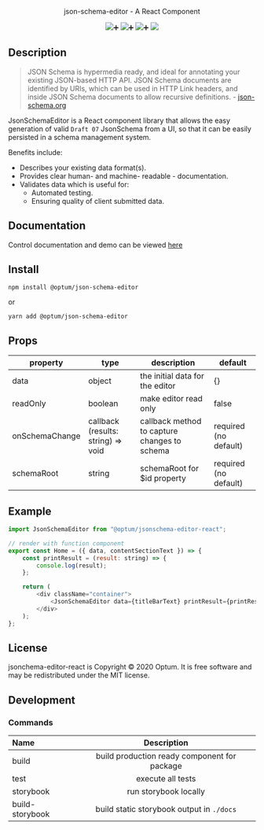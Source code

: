 <p align="center">
  json-schema-editor - A React Component
</p>

<p align="center">
  <a href="https://github.com/xojs/xo"><img src="https://img.shields.io/badge/code_style-XO-5ed9c7.svg"></a>➕
  <a href="https://github.com/prettier/prettier"><img src="https://img.shields.io/badge/code_style-prettier-ff69b4.svg?style=flat-square"></a>➕
  <a href="https://chakra-ui.com/"><img src="https://img.shields.io/badge/built%20with-chakra--ui-green"></a>➕
<a href="https://github.com/pages/optum/jsonschema-editor-react/"><img src="https://cdn.jsdelivr.net/gh/storybookjs/brand@master/badge/badge-storybook.svg"></a>
</p>

## Description

> JSON Schema is hypermedia ready, and ideal for annotating your existing JSON-based HTTP API. JSON Schema documents are identified by URIs, which can be used in HTTP Link headers, and inside JSON Schema documents to allow recursive definitions. - [json-schema.org](https://json-schema.org/)

JsonSchemaEditor is a React component library that allows the easy generation of valid `Draft 07` JsonSchema from a UI,  so that it can be easily persisted in a schema management system.

Benefits include:
- Describes your existing data format(s).
- Provides clear human- and machine- readable - documentation.
- Validates data which is useful for:
   - Automated testing.
   - Ensuring quality of client submitted data.


## Documentation

Control documentation and demo can be viewed [here](https://optum.github.io/jsonschema-editor-react/)

## Install

```shell
npm install @optum/json-schema-editor
```

or

```shell
yarn add @optum/json-schema-editor
```

## Props

| property       | type                               | description                                  | default               |
| -------------- | ---------------------------------- | -------------------------------------------- | --------------------- |
| data           | object                             | the initial data for the editor              | {}                    |
| readOnly       | boolean                            | make editor read only                        | false                 |
| onSchemaChange | callback (results: string) => void | callback method to capture changes to schema | required (no default) |
| schemaRoot        | string                             | schemaRoot for \$id property                    | required (no default) |

## Example

```js
import JsonSchemaEditor from "@optum/jsonschema-editor-react";

// render with function component
export const Home = ({ data, contentSectionText }) => {
    const printResult = (result: string) => {
        console.log(result);
    };

    return (
        <div className="container">
            <JsonSchemaEditor data={titleBarText} printResult={printResult} />
        </div>
    );
};
```

## License

jsonchema-editor-react is Copyright © 2020 Optum. It is free software and may be redistributed under the MIT license.

## Development

### Commands

| Name            |                 Description                  |
| :-------------- | :------------------------------------------: |
| build           | build production ready component for package |
| test            |              execute all tests               |
| storybook       |            run storybook locally             |
| build-storybook |  build static storybook output in `./docs`   |
